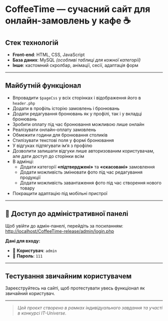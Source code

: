 # CoffeeTime — сучасний сайт для онлайн-замовлень у кафе ☕

## Стек технологій

- **Front-end**: HTML, CSS, JavaScript
- **База даних**: MySQL _(особливі таблиці для кожної категорії)_
- **Інше**: кастомний скролбар, анімації, сесії, адаптація форм

---

## Майбутній функціонал

- Впровадити `$pageCss` у всіх сторінках і відображення його в `header.php`
- Додати в профіль історію замовлень і бронювань
- Додати редагування бронювань як у профілі, так і у вкладці бронювань
- Зробити оплату під час бронювання можливою лише онлайн
- Реалізувати онлайн-оплату замовлень
- Обмежити години для бронювання столиків
- Стилізувати текстові поля у формі бронювання
- У відгуках підтягувати ім’я з профілю
- Дозволити залишати відгуки лише авторизованим користувачам, але дати доступ до сторінки всім
- В адмінці:
  - Додати категорії **«підтверджені»** та **«скасовані»** замовлення
  - Додати можливість змінювати фото під час редагування продукції
  - Додати можливість завантаження фото під час створення нового товару
- Покращити адаптацію під мобільні пристрої

---

## 🔐 Доступ до адміністративної панелі

Щоб увійти до адмін-панелі, перейдіть за посиланням:  
[http://localhost/CoffeeTime-release/admin/login.php](http://localhost/CoffeeTime-release/admin/login.php)

**Дані для входу:**

- 👤 **Користувач**: `admin`
- 🔑 **Пароль**: `111`

---

## Тестування звичайним користувачем

Зареєструйтесь на сайті, щоб протестувати увесь функціонал як звичайний користувач.

---

> _Цей проєкт створено в рамках індивідуального завдання та участі в конкурсі IT-Universe._
